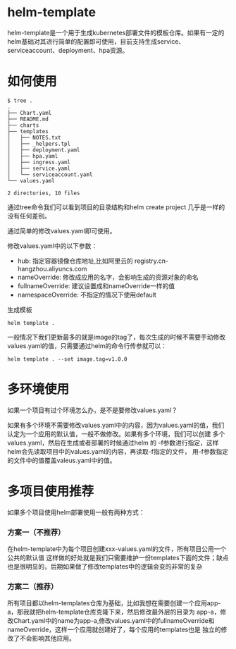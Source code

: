 # helm-template
helm-template是一个用于生成kubernetes部署文件的模板仓库。如果有一定的helm基础对其进行简单的配置即可使用，目前支持生成service、
serviceaccount、deployment、hpa资源。


# 如何使用
```shell
$ tree .
.
├── Chart.yaml
├── README.md
├── charts
├── templates
│   ├── NOTES.txt
│   ├── _helpers.tpl
│   ├── deployment.yaml
│   ├── hpa.yaml
│   ├── ingress.yaml
│   ├── service.yaml
│   └── serviceaccount.yaml
└── values.yaml

2 directories, 10 files
```

通过tree命令我们可以看到项目的目录结构和helm create project 几乎是一样的没有任何差别。

通过简单的修改values.yaml即可使用。

修改values.yaml中的以下参数：
* hub: 指定容器镜像仓库地址,比如阿里云的 registry.cn-hangzhou.aliyuncs.com
* nameOverride: 修改成应用的名字，会影响生成的资源对象的命名
* fullnameOverride: 建议设置成和nameOverride一样的值
* namespaceOverride: 不指定的情况下使用default


生成模板
```shell
helm template .
```

一般情况下我们更新最多的就是image的tag了，每次生成的时候不需要手动修改values.yaml的值，只需要通过helm的命令行传参就可以：
```shell
helm template . --set image.tag=v1.0.0
```


# 多环境使用
如果一个项目有过个环境怎么办，是不是要修改values.yaml？

如果有多个环境不需要修改values.yaml中的内容，因为values.yaml的值，我们认定为一个应用的默认值，一般不做修改。如果有多个环境，我们可以创建
多个values.yaml，然后在生成或者部署的时候通过helm 的 -f参数进行指定，这样helm会先读取项目中的values.yaml的内容，再读取-f指定的文件，
用-f参数指定的文件中的值覆盖valeus.yaml中的值。



# 多项目使用推荐
如果多个项目使用helm部署使用一般有两种方式：

### 方案一（不推荐）
在helm-template中为每个项目创建xxx-values.yaml的文件，所有项目公用一个公共的默认值
这样做的好处就是我们只需要维护一份templates下面的文件；缺点也是很明显的，后期如果做了修改templates中的逻辑会变的非常的复杂


### 方案二（推荐）
所有项目都以helm-templates仓库为基础，比如我想在需要创建一个应用app-a，那我就把helm-template仓库克隆下来，然后修改最外层的目录为
app-a，修改Chart.yaml中的name为app-a,修改values.yaml中的fullnameOverride和nameOverride，这样一个应用就创建好了，每个应用的templates也是
独立的修改了不会影响其他应用。
